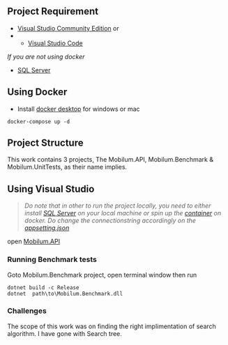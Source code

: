 ## Project Requirement
- [Visual Studio Community Edition](https://visualstudio.microsoft.com/vs/community/) or 
- - [Visual Studio Code](https://code.visualstudio.com/)

*If you are not using docker*
- [SQL Server](https://www.microsoft.com/en-us/sql-server/sql-server-downloads)

## Using Docker
- Install [docker desktop](https://www.docker.com/products/docker-desktop) for windows or mac
```terminal
docker-compose up -d
```
## Project Structure
This work contains 3 projects, The Mobilum.API, Mobilum.Benchmark & Mobilum.UnitTests, as their name implies.

## Using Visual Studio
>*Do note that in other to run the project locally, you need to either install [SQL Server](https://www.microsoft.com/en-us/sql-server/sql-server-downloads) on your local machine or spin up the [container](docker-compose.yml) on docker. Do change the connectionstring accordingly on the [appsetting.json](/mobilum.API/appsettings.json)* 

open [Mobilum.API](Mobilum.API.sln)

### Running Benchmark tests
Goto Mobilum.Benchmark project, open terminal window then run
```terminal
dotnet build -c Release
dotnet  path\to\Mobilum.Benchmark.dll
```



### Challenges
The scope of this work was on finding the right implimentation of search algorithm. I have gone with Search tree.
